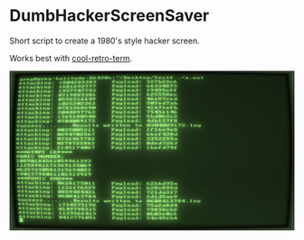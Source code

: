 # DumbHackerScreenSaver
Short script to create a 1980's style hacker screen.

Works best with [cool-retro-term](https://github.com/Swordfish90/cool-retro-term).

![](Screenshot.png)
